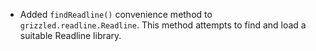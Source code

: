 * Added `findReadline()` convenience method to `grizzled.readline.Readline`.
  This method attempts to find and load a suitable Readline library.

